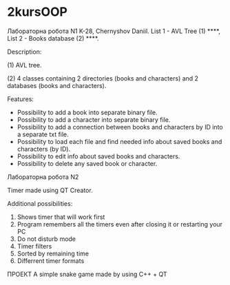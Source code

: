 # 2kursOOP
Лабораторна робота N1 
K-28, Chernyshov Daniil.
List 1 - AVL Tree (1) ****,
List 2 - Books database (2) ****.

Description:

(1) AVL tree.


(2) 4 classes containing 2 directories (books and characters) and 2 databases (books and characters).

Features:
+ Possibility to add a book into separate binary file.
+ Possibility to add a character into separate binary file.
+ Possibility to add a connection between books and characters by ID into a separate txt file.
+ Possibility to load each file and find needed info about saved books and characters (by ID).
+ Possibility to edit info about saved books and characters.
+ Possibility to delete any saved book or character.

Лабораторна робота N2 


Timer made using QT Creator.


Additional possibilities:
1) Shows timer that will work first
2) Program remembers all the timers even after closing it or restarting your PC
3) Do not disturb mode
4) Timer filters
5) Sorted by remaining time
6) Differrent timer formats 


ПРОЕКТ
A simple snake game made by using C++ + QT

